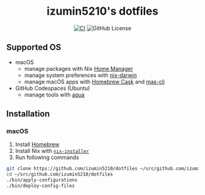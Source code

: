 <div align="center">

# izumin5210's dotfiles

[![CI](https://github.com/izumin5210/dotfiles/actions/workflows/main.yml/badge.svg)](https://github.com/izumin5210/dotfiles/actions/workflows/main.yml)
![GitHub License](https://img.shields.io/github/license/izumin5210/dotfiles)

</div>

## Supported OS

- macOS
  - manage packages with Nix [Home Manager](https://github.com/nix-community/home-manager)
  - manage system preferences with [nix-darwin](https://github.com/lnl7/nix-darwin)
  - manage macOS apps with [Homebrew Cask](https://github.com/Homebrew/homebrew-cask) and [mas-cli](https://github.com/mas-cli/mas)
- GitHub Codespaces (Ubuntu)
  - manage tools with [aqua](https://aquaproj.github.io/)

## Installation

### macOS

1. Install [Homebrew](https://brew.sh/)
2. Install Nix with [`nix-installer`](https://github.com/DeterminateSystems/nix-installer)
3. Run following commands

```sh
git clone https://github.com/izumin5210/dotfiles ~/src/github.com/izumin5210/dotfiles
cd ~/src/github.com/izumin5210/dotfiles
./bin/apply-configurations
./bin/deploy-config-files
```
